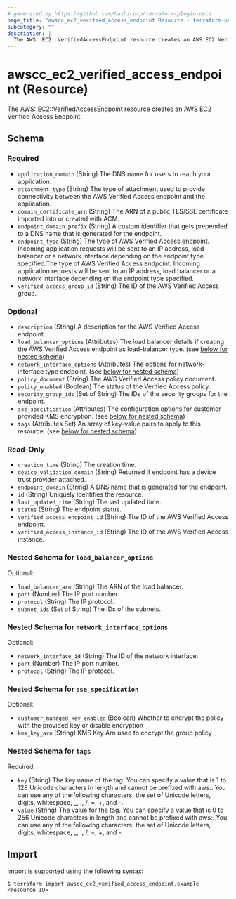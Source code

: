 ```yaml
---
# generated by https://github.com/hashicorp/terraform-plugin-docs
page_title: "awscc_ec2_verified_access_endpoint Resource - terraform-provider-awscc"
subcategory: ""
description: |-
  The AWS::EC2::VerifiedAccessEndpoint resource creates an AWS EC2 Verified Access Endpoint.
---
```


# awscc_ec2_verified_access_endpoint (Resource)

The AWS::EC2::VerifiedAccessEndpoint resource creates an AWS EC2 Verified Access Endpoint.



<!-- schema generated by tfplugindocs -->
## Schema

### Required

- `application_domain` (String) The DNS name for users to reach your application.
- `attachment_type` (String) The type of attachment used to provide connectivity between the AWS Verified Access endpoint and the application.
- `domain_certificate_arn` (String) The ARN of a public TLS/SSL certificate imported into or created with ACM.
- `endpoint_domain_prefix` (String) A custom identifier that gets prepended to a DNS name that is generated for the endpoint.
- `endpoint_type` (String) The type of AWS Verified Access endpoint. Incoming application requests will be sent to an IP address, load balancer or a network interface depending on the endpoint type specified.The type of AWS Verified Access endpoint. Incoming application requests will be sent to an IP address, load balancer or a network interface depending on the endpoint type specified.
- `verified_access_group_id` (String) The ID of the AWS Verified Access group.

### Optional

- `description` (String) A description for the AWS Verified Access endpoint.
- `load_balancer_options` (Attributes) The load balancer details if creating the AWS Verified Access endpoint as load-balancer type. (see [below for nested schema](#nestedatt--load_balancer_options))
- `network_interface_options` (Attributes) The options for network-interface type endpoint. (see [below for nested schema](#nestedatt--network_interface_options))
- `policy_document` (String) The AWS Verified Access policy document.
- `policy_enabled` (Boolean) The status of the Verified Access policy.
- `security_group_ids` (Set of String) The IDs of the security groups for the endpoint.
- `sse_specification` (Attributes) The configuration options for customer provided KMS encryption. (see [below for nested schema](#nestedatt--sse_specification))
- `tags` (Attributes Set) An array of key-value pairs to apply to this resource. (see [below for nested schema](#nestedatt--tags))

### Read-Only

- `creation_time` (String) The creation time.
- `device_validation_domain` (String) Returned if endpoint has a device trust provider attached.
- `endpoint_domain` (String) A DNS name that is generated for the endpoint.
- `id` (String) Uniquely identifies the resource.
- `last_updated_time` (String) The last updated time.
- `status` (String) The endpoint status.
- `verified_access_endpoint_id` (String) The ID of the AWS Verified Access endpoint.
- `verified_access_instance_id` (String) The ID of the AWS Verified Access instance.

<a id="nestedatt--load_balancer_options"></a>
### Nested Schema for `load_balancer_options`

Optional:

- `load_balancer_arn` (String) The ARN of the load balancer.
- `port` (Number) The IP port number.
- `protocol` (String) The IP protocol.
- `subnet_ids` (Set of String) The IDs of the subnets.


<a id="nestedatt--network_interface_options"></a>
### Nested Schema for `network_interface_options`

Optional:

- `network_interface_id` (String) The ID of the network interface.
- `port` (Number) The IP port number.
- `protocol` (String) The IP protocol.


<a id="nestedatt--sse_specification"></a>
### Nested Schema for `sse_specification`

Optional:

- `customer_managed_key_enabled` (Boolean) Whether to encrypt the policy with the provided key or disable encryption
- `kms_key_arn` (String) KMS Key Arn used to encrypt the group policy


<a id="nestedatt--tags"></a>
### Nested Schema for `tags`

Required:

- `key` (String) The key name of the tag. You can specify a value that is 1 to 128 Unicode characters in length and cannot be prefixed with aws:. You can use any of the following characters: the set of Unicode letters, digits, whitespace, _, ., /, =, +, and -.
- `value` (String) The value for the tag. You can specify a value that is 0 to 256 Unicode characters in length and cannot be prefixed with aws:. You can use any of the following characters: the set of Unicode letters, digits, whitespace, _, ., /, =, +, and -.

## Import

Import is supported using the following syntax:

```shell
$ terraform import awscc_ec2_verified_access_endpoint.example <resource ID>
```
